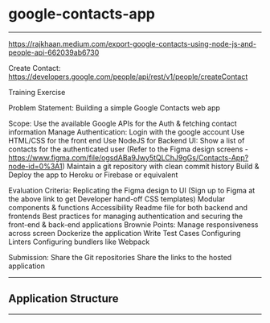 # google-contacts-app

******************

https://rajkhaan.medium.com/export-google-contacts-using-node-js-and-people-api-662039ab6730

Create Contact: https://developers.google.com/people/api/rest/v1/people/createContact

Training Exercise

Problem Statement: Building a simple Google Contacts web app

Scope: Use the available Google APIs for the Auth & fetching contact information
Manage Authentication: Login with the google account
Use HTML/CSS for the front end
Use NodeJS for Backend
UI: Show a list of contacts for the authenticated user (Refer to the Figma design screens -https://www.figma.com/file/ogsdABa9Jwy5tQLChJ9gGs/Contacts-App?node-id=0%3A1)
Maintain a git repository with clean commit history
Build & Deploy the app to Heroku or Firebase or equivalent

Evaluation Criteria:
Replicating the Figma design to UI (Sign up to Figma at the above link to get Developer hand-off CSS templates)
Modular components & functions
Accessibility
Readme file for both backend and frontends
Best practices for managing authentication and securing the front-end & back-end applications
Brownie Points:
Manage responsiveness across screen
Dockerize the application
Write Test Cases
Configuring Linters
Configuring bundlers like Webpack


Submission:
Share the Git repositories
Share the links to the hosted application


******************

## Application Structure


*******************

<!--
        <div id="signin-box">
          <meta name="google-signin-client_id" content="587583372799-p399k4csvmoj1rb68quslovndmulbuve.apps.googleusercontent.com">
          <div class="g-signin2 btn-signin" type="submit" value="Sign In" name="commit" data-onsuccess="signIn"></div>
        </div>
--!/>


*******************
